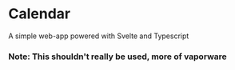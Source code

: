 # Calendar
A simple web-app powered with Svelte and Typescript

### Note: This shouldn't really be used, more of vaporware
